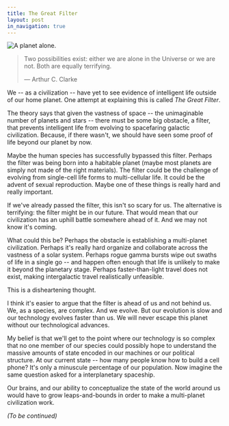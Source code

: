 ```yaml
---
title: The Great Filter
layout: post
in_navigation: true
---
```


<img src="/static/img/posts/09.svg" alt="A planet alone.">

> Two possibilities exist: either we are alone in the Universe or we are not. Both are equally terrifying.
>
> ― Arthur C. Clarke

We -- as a civilization -- have yet to see evidence of intelligent life outside of our home planet. One attempt at explaining this is called *The Great Filter*.

The theory says that given the vastness of space -- the unimaginable number of planets and stars -- there must be some big obstacle, a filter, that prevents intelligent life from evolving to spacefaring galactic civilization. Because, if there wasn't, we should have seen some proof of life beyond our planet by now.

Maybe the human species has successfully bypassed this filter. Perhaps the filter was being born into a habitable planet (maybe most planets are simply not made of the right materials). The filter could be the challenge of evolving from single-cell life forms to multi-cellular life. It could be the advent of sexual reproduction. Maybe one of these things is really hard and really important.

If we've already passed the filter, this isn't so scary for us. The alternative is terrifying: the filter might be in our future. That would mean that our civilization has an uphill battle somewhere ahead of it. And we may not know it's coming.

What could this be? Perhaps the obstacle is establishing a multi-planet civilization. Perhaps it's really hard organize and collaborate across the vastness of a solar system. Perhaps rogue gamma bursts wipe out swaths of life in a single go -- and happen often enough that life is unlikely to make it beyond the planetary stage. Perhaps faster-than-light travel does not exist, making intergalactic travel realistically unfeasible.

This is a disheartening thought.

I think it's easier to argue that the filter is ahead of us and not behind us. We, as a species, are complex. And we evolve. But our evolution is slow and our technology evolves faster than us. We will never escape this planet without our technological advances.

My belief is that we'll get to the point where our technology is so complex that no one member of our species could possibly hope to understand the massive amounts of state encoded in our machines or our political structure. At our current state -- how many people know how to build a cell phone? It's only a minuscule percentage of our population. Now imagine the same question asked for a interplanetary spaceship.

Our brains, and our ability to conceptualize the state of the world around us would have to grow leaps-and-bounds in order to make a multi-planet civilization work.

<!-- SETI -->

<!-- The Drake Equation -->

<!-- Age of the universe -->

<!-- Are we a simulation? -->

<!-- Who cares if humans still exist? Are robots us? -->

*(To be continued)*
